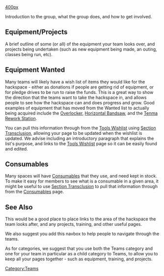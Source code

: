 [400px](file:20170125Craftspace.jpg "wikilink")

Introduction to the group, what the group does, and how to get involved.

Equipment/Projects
------------------

A brief outline of some (or all) of the equipment your team looks over,
and projects being undertaken (such as new equipment being made, an
outing, classes being run, etc).

Equipment Wanted
----------------

Many teams will likely have a wish list of items they would like for the
hackspace - either as donations if people are getting rid of equipment,
or for pledge drives to be run to raise the funds. This is a great way
to show the direction that the teams want to take the hackspace in, and
allows people to see how the hackspace can and does progress and grow.
Good examples of equipment that has moved from the Wanted list to
actually being acquired include the [Overlocker](Overlocker "wikilink"),
[Horizontal Bandsaw](Horizontal_Bandsaw "wikilink"), and the [Tenma
Rework Station](Tenma_Rework_Station "wikilink").

You can pull this information through from the [Tools
Wishlist](Tools_Wishlist "wikilink") using [Section
Transclusion](https://en.wikipedia.org/wiki/Help:Labeled_section_transclusion),
allowing your page to be updated when the wishlist is updated. We advise
including an introductory paragraph that explains the list's purpose,
and links to the [Tools Wishlist](Tools_Wishlist "wikilink") page so it
can be easily found and edited.

Consumables
-----------

Many spaces will have [Consumables](Consumables "wikilink") that they
use, and need kept in stock. To make it easy for members to see what is
a consumable in a given area, it might be useful to use [Section
Transclusion](https://en.wikipedia.org/wiki/Help:Labeled_section_transclusion)
to pull that information through from the
[Consumables](Consumables "wikilink") page.

See Also
--------

This would be a good place to place links to the area of the hackspace
the team looks after, and any projects, training, and other useful
pages.

We also suggest you add this navbox to help people to navigate through
the teams.

As for categories, we suggest that you use both the Teams category and
one for your team in particular as a child category to Teams, to allow
you to keep all your pages together - such as equipment, training, and
projects.

[Category:Teams](Category:Teams "wikilink")